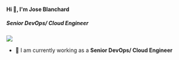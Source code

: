 #### Hi 👋, I'm Jose Blanchard
##### **Senior DevOps/ Cloud Engineer**

[![](https://visitcount.itsvg.in/api?id=joseblanchard81&icon=0&color=9)](https://visitcount.itsvg.in)

- 🔭 I am currently working as a **Senior DevOps/ Cloud Engineer**
